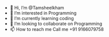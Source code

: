 - 👋 Hi, I’m @Tamsheelkham
- 👀 I’m interested in Programming
- 🌱 I’m currently learning coding
- 💞️ I’m looking to collaborate on Programming
- 📫 How to reach me Call me +91 9166079758

<!---
Tamsheelkham/Tamsheelkham is a ✨ special ✨ repository because its `README.md` (this file) appears on your GitHub profile.
You can click the Preview link to take a look at your changes.
--->
